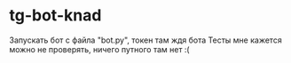 # tg-bot-knad
Запускать бот с файла "bot.py", токен там ждя бота
Тесты мне кажется можно не проверять, ничего путного там нет :(
